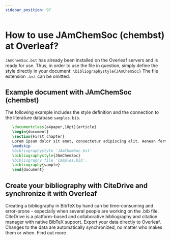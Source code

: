 ```yaml
---
sidebar_position: 97
---
```


# How to use JAmChemSoc (chembst) at Overleaf?
`JAmChemSoc.bst` has already been installed on the Overleaf servers and is ready for use. Thus, in order to use the file in question, simply define the style directly in your document: `\bibliographystyle{JAmChemSoc}` The file extension `.bst` can be omitted.

## Example document with JAmChemSoc (chembst)
The following example includes the style definition and the connection to the literature database `samples.bib`.
```tex
   \documentclass[a4paper,10pt]{article}
   \begin{document}
   \section{First chapter}
   Lorem ipsum dolor sit amet, consectetur adipiscing elit. Aenean fermentum justo massa, ut maximus mauris sodales et. Aenean vel elit a erat rhoncus pharetra.
   \medskip
   %bibliographystyle 'JAmChemSoc.bst'
   \bibliographystyle{JAmChemSoc}
   %bibliography file 'samples.bib'.
   \bibliography{sample}
   \end{document}
```

## Create your bibliography with CiteDrive and synchronize it with Overleaf
Creating a bibliography in BibTeX by hand can be time-consuming and error-prone - especially when several people are working on the .bib file. CiteDrive is a platform-based and collaborative bibliography and citation manager with native BibTeX support. Export your data directly to Overleaf. Changes to the data are automatically synchronized, no matter who makes them or when. Find out more
